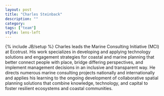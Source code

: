 ```yaml
---
layout: post
title: "Charles Steinback"
description: ""
category: 
tags: ["team"]
style: lens-left
---
```

{% include JB/setup %}
Charles leads the Marine Consulting Initiative (MCI) at Ecotrust. His work specializes in developing and applying technology solutions and engagement strategies for coastal and marine planning that better connect people with place, bridge differing perspectives, and implement management decisions in an inclusive and transparent way. He directs numerous marine consulting projects nationally and internationally and applies his learning to the ongoing development of collaborative spatial planning solutions that combine knowledge, technology, and capital to foster resilient ecosystems and coastal communities.